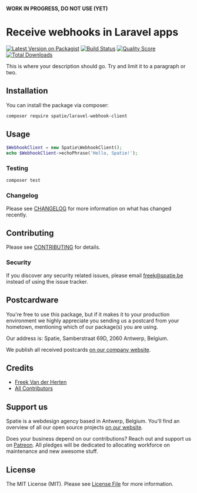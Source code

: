 **WORK IN PROGRESS, DO NOT USE (YET)**

# Receive webhooks in Laravel apps

[![Latest Version on Packagist](https://img.shields.io/packagist/v/spatie/laravel-webhook-client.svg?style=flat-square)](https://packagist.org/packages/spatie/:package_name)
[![Build Status](https://img.shields.io/travis/spatie/laravel-webhook-client/master.svg?style=flat-square)](https://travis-ci.org/spatie/:package_name)
[![Quality Score](https://img.shields.io/scrutinizer/g/spatie/laravel-webhook-client.svg?style=flat-square)](https://scrutinizer-ci.com/g/spatie/:package_name)
[![Total Downloads](https://img.shields.io/packagist/dt/spatie/laravel-webhook-client.svg?style=flat-square)](https://packagist.org/packages/spatie/:package_name)


This is where your description should go. Try and limit it to a paragraph or two.

## Installation

You can install the package via composer:

```bash
composer require spatie/laravel-webhook-client
```

## Usage

``` php
$WebhookClient = new Spatie\WebhookClient();
echo $WebhookClient->echoPhrase('Hello, Spatie!');
```

### Testing

``` bash
composer test
```

### Changelog

Please see [CHANGELOG](CHANGELOG.md) for more information on what has changed recently.

## Contributing

Please see [CONTRIBUTING](CONTRIBUTING.md) for details.

### Security

If you discover any security related issues, please email freek@spatie.be instead of using the issue tracker.

## Postcardware

You're free to use this package, but if it makes it to your production environment we highly appreciate you sending us a postcard from your hometown, mentioning which of our package(s) you are using.

Our address is: Spatie, Samberstraat 69D, 2060 Antwerp, Belgium.

We publish all received postcards [on our company website](https://spatie.be/en/opensource/postcards).

## Credits

- [Freek Van der Herten](https://github.com/freekmurze)
- [All Contributors](../../contributors)

## Support us

Spatie is a webdesign agency based in Antwerp, Belgium. You'll find an overview of all our open source projects [on our website](https://spatie.be/opensource).

Does your business depend on our contributions? Reach out and support us on [Patreon](https://www.patreon.com/spatie). 
All pledges will be dedicated to allocating workforce on maintenance and new awesome stuff.

## License

The MIT License (MIT). Please see [License File](LICENSE.md) for more information.

